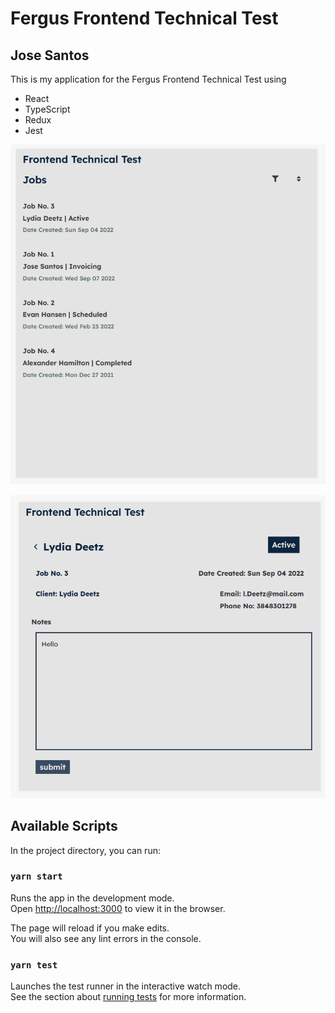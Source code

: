 # Fergus Frontend Technical Test

## Jose Santos

This is my application for the Fergus Frontend Technical Test using 
* React
* TypeScript 
* Redux
* Jest

![Alt text](assets/homepage.png?raw=true 'Home page')

![Alt text](assets/jobpage.png?raw=true 'Title')

## Available Scripts

In the project directory, you can run:

### `yarn start`

Runs the app in the development mode.\
Open [http://localhost:3000](http://localhost:3000) to view it in the browser.

The page will reload if you make edits.\
You will also see any lint errors in the console.

### `yarn test`

Launches the test runner in the interactive watch mode.\
See the section about [running tests](https://facebook.github.io/create-react-app/docs/running-tests) for more information.
